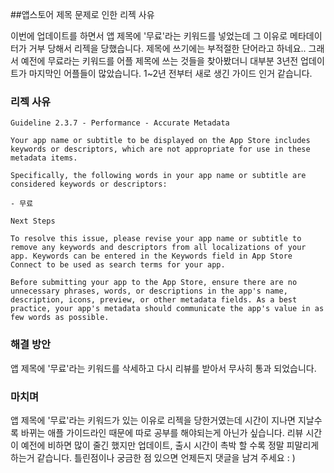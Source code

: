##앱스토어 제목 문제로 인한 리젝 사유

이번에 업데이트를 하면서 앱 제목에 '무료'라는 키워드를 넣었는데 그 이유로 메타데이터가 거부 당해서 리젝을 당했습니다. 제목에 쓰기에는 부적절한 단어라고 하네요.. 그래서 예전에 무료라는 키워드를 어플 제목에 쓰는 것들을 찾아봤더니 대부분 3년전 업데이트가 마지막인 어플들이 많았습니다. 1~2년 전부터 새로 생긴 가이드 인거 같습니다.

### 리젝 사유

```
Guideline 2.3.7 - Performance - Accurate Metadata

Your app name or subtitle to be displayed on the App Store includes keywords or descriptors, which are not appropriate for use in these metadata items.

Specifically, the following words in your app name or subtitle are considered keywords or descriptors:

- 무료 

Next Steps

To resolve this issue, please revise your app name or subtitle to remove any keywords and descriptors from all localizations of your app. Keywords can be entered in the Keywords field in App Store Connect to be used as search terms for your app.

Before submitting your app to the App Store, ensure there are no unnecessary phrases, words, or descriptions in the app's name, description, icons, preview, or other metadata fields. As a best practice, your app's metadata should communicate the app's value in as few words as possible.
```



### 해결 방안

앱 제목에 '무료'라는 키워드를 삭세하고 다시 리뷰를 받아서 무사히 통과 되었습니다.

### 마치며

앱 제목에 '무료'라는 키워드가 있는 이유로 리젝을 당한거였는데 시간이 지나면 지날수록 바뀌는 애플 가이드라인 때문에 따로 공부를 해야되는게 아닌가 싶습니다. 리뷰 시간이 예전에 비하면 많이 줄긴 했지만 업데이트, 출시 시간이 촉박 할 수록 정말 피말리게 하는거 같습니다. 틀린점이나 궁금한 점 있으면 언제든지 댓글을 남겨 주세요 : ) 

